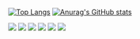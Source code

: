 

[![Top Langs](https://github-readme-stats.vercel.app/api/top-langs/?username=NataWhite&layout=compact)](https://github.com/NataWhite/github-readme-stats)
[![Anurag's GitHub stats](https://github-readme-stats.vercel.app/api?username=NataWhite&count_private=true&theme=merko)](https://github.com/NataWhite/github-readme-stats)

![](https://img.shields.io/badge/<Code>-<JavaScript>-informational?style=flat&logo=<LOGO_NAME>&logoColor=white&color=2bbc8a)
![](https://img.shields.io/badge/<Code>-<TypeScript>-informational?style=flat&logo=<LOGO_NAME>&logoColor=white&color=2bbc8a)
![](https://img.shields.io/badge/<Tools>-<Docker>-informational?style=flat&logo=<LOGO_NAME>&logoColor=white&color=2bbc8a)
![](https://img.shields.io/badge/<Editior>-<WebStorm>-informational?style=flat&logo=<LOGO_NAME>&logoColor=white&color=2bbc8a)
![](https://img.shields.io/badge/<Tools>-<PostgreSQL>-informational?style=flat&logo=<LOGO_NAME>&logoColor=white&color=2bbc8a)
![](https://img.shields.io/badge/<Tools>-<MongoDB>-informational?style=flat&logo=<LOGO_NAME>&logoColor=white&color=2bbc8a)
